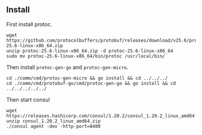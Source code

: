 ## Install

First install protoc. 

```
wget https://github.com/protocolbuffers/protobuf/releases/download/v25.6/protoc-25.6-linux-x86_64.zip
unzip protoc-25.6-linux-x86_64.zip -d protoc-25.6-linux-x86_64
sudo mv protoc-25.6-linux-x86_64/bin/protoc /usr/local/bin/
```

Then install `protoc-gen-go` and `protoc-gen-micro`.

```
cd ./comm/cmd/protoc-gen-micro && go install && cd ../../../
cd ./comm/cmd/protobuf-go/cmd/protoc-gen-go && go install && cd ../../../../../
```

Then start consul

```
wget https://releases.hashicorp.com/consul/1.20.2/consul_1.20.2_linux_amd64.zip
unzip consul_1.20.2_linux_amd64.zip
./consul agent -dev -http-port=8400
```
